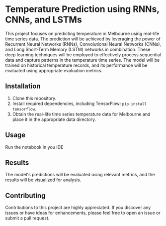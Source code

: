 # Temperature Prediction using RNNs, CNNs, and LSTMs

This project focuses on predicting temperature in Melbourne using real-life time series data. The prediction will be achieved by leveraging the power of Recurrent Neural Networks (RNNs), Convolutional Neural Networks (CNNs), and Long Short-Term Memory (LSTM) networks in combination. These deep learning techniques will be employed to effectively process sequential data and capture patterns in the temperature time series. The model will be trained on historical temperature records, and its performance will be evaluated using appropriate evaluation metrics.

## Installation

1. Clone this repository.
2. Install required dependencies, including TensorFlow: `pip install tensorflow`.
3. Obtain the real-life time series temperature data for Melbourne and place it in the appropriate data directory.

## Usage

Run the notebook in you IDE

## Results

The model's predictions will be evaluated using relevant metrics, and the results will be visualized for analysis.

## Contributing

Contributions to this project are highly appreciated. If you discover any issues or have ideas for enhancements, please feel free to open an issue or submit a pull request.